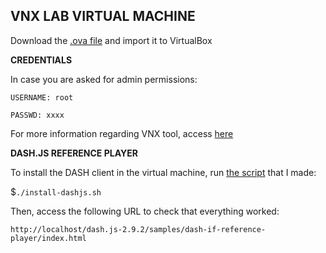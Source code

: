 VNX LAB VIRTUAL MACHINE
-----------------------

Download the [.ova file](https://idefix.dit.upm.es/download/vnx/vnx-vm/VNXLAB2021-v2.ova) and import it to VirtualBox 

**CREDENTIALS**

In case you are asked for admin permissions:

`USERNAME: root`

`PASSWD: xxxx`

For more information regarding VNX tool, access [here](http://web.dit.upm.es/vnxwiki/index.php/Main_Page)

**DASH.JS REFERENCE PLAYER**

To install the DASH client in the virtual machine, run [the script](https://github.com/luis-casarrubios-elez/TFM/blob/master/environment/VNX/install-dashjs.sh) that I made:

$`./install-dashjs.sh`

Then, access the following URL to check that everything worked:

`http://localhost/dash.js-2.9.2/samples/dash-if-reference-player/index.html`